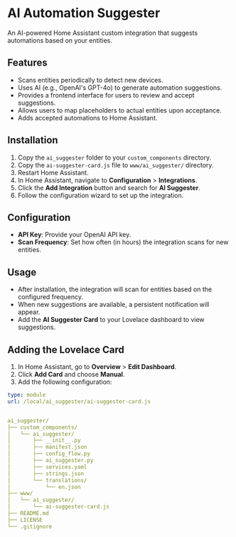 # AI Automation Suggester

An AI-powered Home Assistant custom integration that suggests automations based on your entities.

## Features

- Scans entities periodically to detect new devices.
- Uses AI (e.g., OpenAI's GPT-4o) to generate automation suggestions.
- Provides a frontend interface for users to review and accept suggestions.
- Allows users to map placeholders to actual entities upon acceptance.
- Adds accepted automations to Home Assistant.

## Installation

1. Copy the `ai_suggester` folder to your `custom_components` directory.
2. Copy the `ai-suggester-card.js` file to `www/ai_suggester/` directory.
3. Restart Home Assistant.
4. In Home Assistant, navigate to **Configuration** > **Integrations**.
5. Click the **Add Integration** button and search for **AI Suggester**.
6. Follow the configuration wizard to set up the integration.

## Configuration

- **API Key**: Provide your OpenAI API key.
- **Scan Frequency**: Set how often (in hours) the integration scans for new entities.

## Usage

- After installation, the integration will scan for entities based on the configured frequency.
- When new suggestions are available, a persistent notification will appear.
- Add the **AI Suggester Card** to your Lovelace dashboard to view suggestions.

## Adding the Lovelace Card

1. In Home Assistant, go to **Overview** > **Edit Dashboard**.
2. Click **Add Card** and choose **Manual**.
3. Add the following configuration:

```yaml
type: module
url: /local/ai_suggester/ai-suggester-card.js


ai_suggester/
├── custom_components/
│   └── ai_suggester/
│       ├── __init__.py
│       ├── manifest.json
│       ├── config_flow.py
│       ├── ai_suggester.py
│       ├── services.yaml
│       ├── strings.json
│       └── translations/
│           └── en.json
├── www/
│   └── ai_suggester/
│       └── ai-suggester-card.js
├── README.md
├── LICENSE
└── .gitignore
